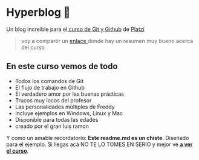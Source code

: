 # Hyperblog 💚
Un blog increíble para el[ curso de Git y Github](https://platzi.com/cursos/git-github/ " curso de Git y Github") de [Platzi](https://platzi.com/ "Platzi")
> voy a compartir un [ enlace ](https://github.com/UtoSkydive/Comandos-Git-y-Github.github.io/blob/master/Git%20y%20Git%20hub.md) donde hay un resumen muy bueno acerca del curso


## En este curso vemos de todo
* Todos los comandos de Git
* El flujo de trabajo en Github
* El verdadero amor por las buenas prácticas
* Trucos muy locos del profesor
* Las personalidades múltiples de Freddy
* Incluye ejemplos en Windows, Linux y Mac
* Disponible para todas las edades
* creado por el gran luis ramon

Y como un amable recordatorio: **Este readme.md es un chiste**.  Diseñado para el ejemplo. Si llegas acá NO TE LO TOMES EN SERIO y mejor ve [**a ver el curso**](https://platzi.com/cursos/git-github/ "a ver el curso").




